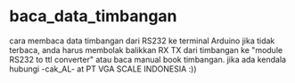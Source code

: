 # baca_data_timbangan
cara membaca data timbangan dari RS232 ke terminal Arduino
jika tidak terbaca, anda harus membolak balikkan RX TX dari timbangan ke "module RS232 to ttl converter" atau baca manual book timbangan.
jika ada kendala hubungi -cak_AL- at PT VGA SCALE INDONESIA :))
